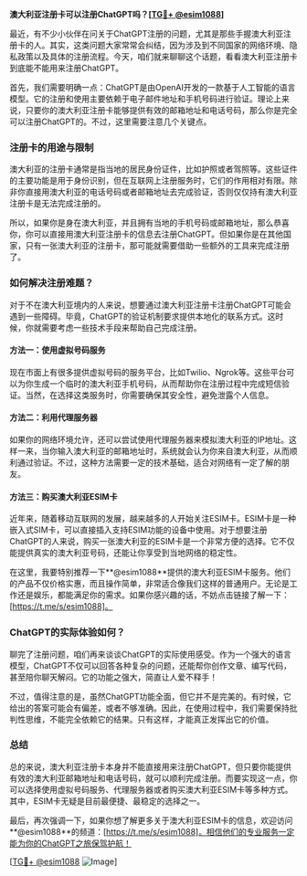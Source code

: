 **澳大利亚注册卡可以注册ChatGPT吗？[[TG💪+ @esim1088](https://t.me/s/esim1088)]**

最近，有不少小伙伴在问关于ChatGPT注册的问题，尤其是那些手握澳大利亚注册卡的人。其实，这类问题大家常常会纠结，因为涉及到不同国家的网络环境、隐私政策以及具体的注册流程。今天，咱们就来聊聊这个话题，看看澳大利亚注册卡到底能不能用来注册ChatGPT。

首先，我们需要明确一点：ChatGPT是由OpenAI开发的一款基于人工智能的语言模型。它的注册和使用主要依赖于电子邮件地址和手机号码进行验证。理论上来说，只要你的澳大利亚注册卡能够提供有效的邮箱地址和电话号码，那么你是完全可以注册ChatGPT的。不过，这里需要注意几个关键点。

### 注册卡的用途与限制

澳大利亚的注册卡通常是指当地的居民身份证件，比如护照或者驾照等。这些证件的主要功能是用于身份识别，但在互联网上注册服务时，它们的作用相对有限。除非你直接用澳大利亚的电话号码或者邮箱地址去完成验证，否则仅仅持有澳大利亚注册卡是无法完成注册的。

所以，如果你是身在澳大利亚，并且拥有当地的手机号码或邮箱地址，那么恭喜你，你可以直接用澳大利亚注册卡的信息去注册ChatGPT。但如果你是在其他国家，只有一张澳大利亚的注册卡，那可能就需要借助一些额外的工具来完成注册了。

### 如何解决注册难题？

对于不在澳大利亚境内的人来说，想要通过澳大利亚注册卡注册ChatGPT可能会遇到一些障碍。毕竟，ChatGPT的验证机制要求提供本地化的联系方式。这时候，你就需要考虑一些技术手段来帮助自己完成注册。

#### 方法一：使用虚拟号码服务

现在市面上有很多提供虚拟号码的服务平台，比如Twilio、Ngrok等。这些平台可以为你生成一个临时的澳大利亚手机号码，从而帮助你在注册过程中完成短信验证。当然，在选择这类服务时，你需要确保其安全性，避免泄露个人信息。

#### 方法二：利用代理服务器

如果你的网络环境允许，还可以尝试使用代理服务器来模拟澳大利亚的IP地址。这样一来，当你输入澳大利亚的邮箱地址时，系统就会认为你来自澳大利亚，从而顺利通过验证。不过，这种方法需要一定的技术基础，适合对网络有一定了解的朋友。

#### 方法三：购买澳大利亚ESIM卡

近年来，随着移动互联网的发展，越来越多的人开始关注ESIM卡。ESIM卡是一种嵌入式SIM卡，可以直接插入支持ESIM功能的设备中使用。对于想要注册ChatGPT的人来说，购买一张澳大利亚的ESIM卡是一个非常方便的选择。它不仅能提供真实的澳大利亚号码，还能让你享受到当地网络的稳定性。

在这里，我要特别推荐一下**@esim1088**提供的澳大利亚ESIM卡服务。他们的产品不仅价格实惠，而且操作简单，非常适合像我们这样的普通用户。无论是工作还是娱乐，都能满足你的需求。如果你感兴趣的话，不妨点击链接了解一下：[https://t.me/s/esim1088]。

### ChatGPT的实际体验如何？

聊完了注册问题，咱们再来谈谈ChatGPT的实际使用感受。作为一个强大的语言模型，ChatGPT不仅可以回答各种复杂的问题，还能帮你创作文章、编写代码，甚至陪你聊天解闷。它的功能之强大，简直让人爱不释手！

不过，值得注意的是，虽然ChatGPT功能全面，但它并不是完美的。有时候，它给出的答案可能会有偏差，或者不够准确。因此，在使用过程中，我们需要保持批判性思维，不能完全依赖它的结果。只有这样，才能真正发挥出它的价值。

### 总结

总的来说，澳大利亚注册卡本身并不能直接用来注册ChatGPT，但只要你能提供有效的澳大利亚邮箱地址和电话号码，就可以顺利完成注册。而要实现这一点，你可以选择使用虚拟号码服务、代理服务器或者购买澳大利亚ESIM卡等多种方式。其中，ESIM卡无疑是目前最便捷、最稳定的选择之一。

最后，再次强调一下，如果你想了解更多关于澳大利亚ESIM卡的信息，欢迎访问**@esim1088**的频道：[https://t.me/s/esim1088]。相信他们的专业服务一定能为你的ChatGPT之旅保驾护航！

[[TG💪+ @esim1088](https://t.me/s/esim1088) ![Image](https://i.postimg.cc/4NQfJmqS/Snipaste-2025-05-13-00-14-12.png)]